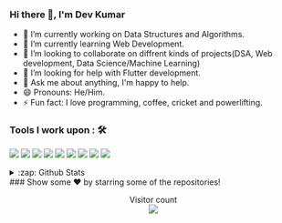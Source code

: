 ### Hi there 👋, I'm Dev Kumar

<!--
**devkumar326/devkumar326** is a ✨ _special_ ✨ repository because its `README.md` (this file) appears on your GitHub profile.

Here are some ideas to get you started:

-->
- 🔭 I’m currently working on Data Structures and Algorithms.
- 🌱 I’m currently learning Web Development.
- 👯 I’m looking to collaborate on diffrent kinds of projects(DSA, Web development, Data Science/Machine Learning)
- 🤔 I’m looking for help with Flutter development.
- 💬 Ask me about anything, I'm happy to help.
- 😄 Pronouns: He/Him.
- ⚡ Fun fact: I love programming, coffee, cricket and powerlifting.
### Tools I work upon : 🛠

<img src="https://img.shields.io/badge/c++%20-%2300599C.svg?&style=for-the-badge&logo=c%2B%2B&logoColor=white">   <img src="https://img.shields.io/badge/python%20-%2314354C.svg?&style=for-the-badge&logo=python&logoColor=white">   <img src="https://img.shields.io/badge/javascript%20-%23323330.svg?&style=for-the-badge&logo=javascript&logoColor=%23F7DF1E">   <img src="https://img.shields.io/badge/html5%20-%23E34F26.svg?&style=for-the-badge&logo=html5&logoColor=white">   <img src="https://img.shields.io/badge/css3%20-%231572B6.svg?&style=for-the-badge&logo=css3&logoColor=white">   <img src="https://img.shields.io/badge/react%20-%2320232a.svg?&style=for-the-badge&logo=react&logoColor=%2361DAFB">   <img src="https://img.shields.io/badge/bootstrap%20-%23563D7C.svg?&style=for-the-badge&logo=bootstrap&logoColor=white">   <img src="https://img.shields.io/badge/git%20-%23F05033.svg?&style=for-the-badge&logo=git&logoColor=white"/>   <img src="http://img.shields.io/badge/-VS%20Code-000000?style=for-the-badge&logo=Visual-studio-code&logoColor=blue">
<details>
  <summary>:zap: Github Stats</summary>
   <img align="centre" alt="Lav's Github Stats" src="https://github-readme-stats.vercel.app/api?username=devkumar326" /> 
<!--   ![Dev's github stats](https://github-readme-stats.vercel.app/api?username=lav-joshi)
 -->
<!-- ![Lav's github stats]() -->
</details>
### Show some ❤️ by starring some of the repositories!

<p align="center"> 
  Visitor count<br>
  <img src="https://profile-counter.glitch.me/devkumar326/count.svg" />
</p>

